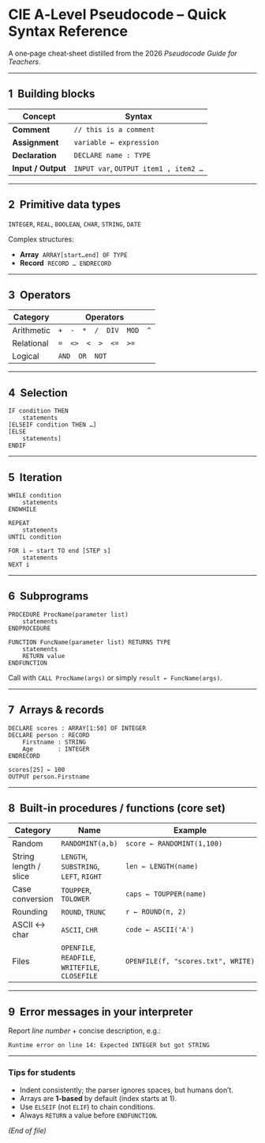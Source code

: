 # CIE A‑Level Pseudocode – Quick Syntax Reference

A one‑page cheat‑sheet distilled from the 2026 *Pseudocode Guide for Teachers*.

---

## 1  Building blocks

| Concept            | Syntax                                |
| ------------------ | ------------------------------------- |
| **Comment**        | `// this is a comment`                |
| **Assignment**     | `variable ← expression`               |
| **Declaration**    | `DECLARE name : TYPE`                 |
| **Input / Output** | `INPUT var`, `OUTPUT item1 , item2 …` |

---

## 2  Primitive data types

`INTEGER`, `REAL`, `BOOLEAN`, `CHAR`, `STRING`, `DATE`

Complex structures:

* **Array**  `ARRAY[start…end] OF TYPE`
* **Record**  `RECORD … ENDRECORD`

---

## 3  Operators

| Category   | Operators                 |
| ---------- | ------------------------- |
| Arithmetic | `+  -  *  /  DIV  MOD  ^` |
| Relational | `=  <>  <  >  <=  >=`     |
| Logical    | `AND  OR  NOT`            |

---

## 4  Selection

```text
IF condition THEN
    statements
[ELSEIF condition THEN …]
[ELSE
    statements]
ENDIF
```

---

## 5  Iteration

```text
WHILE condition
    statements
ENDWHILE

REPEAT
    statements
UNTIL condition

FOR i ← start TO end [STEP s]
    statements
NEXT i
```

---

## 6  Subprograms

```text
PROCEDURE ProcName(parameter list)
    statements
ENDPROCEDURE

FUNCTION FuncName(parameter list) RETURNS TYPE
    statements
    RETURN value
ENDFUNCTION
```

Call with `CALL ProcName(args)` or simply `result ← FuncName(args)`.

---

## 7  Arrays & records

```text
DECLARE scores : ARRAY[1:50] OF INTEGER
DECLARE person : RECORD
    Firstname : STRING
    Age       : INTEGER
ENDRECORD

scores[25] ← 100
OUTPUT person.Firstname
```

---

## 8  Built‑in procedures / functions (core set)

| Category              | Name                                             | Example                            |
| --------------------- | ------------------------------------------------ | ---------------------------------- |
| Random                | `RANDOMINT(a,b)`                                 | `score ← RANDOMINT(1,100)`         |
| String length / slice | `LENGTH`, `SUBSTRING`, `LEFT`, `RIGHT`           | `len ← LENGTH(name)`               |
| Case conversion       | `TOUPPER`, `TOLOWER`                             | `caps ← TOUPPER(name)`             |
| Rounding              | `ROUND`, `TRUNC`                                 | `r ← ROUND(π, 2)`                  |
| ASCII ↔ char          | `ASCII`, `CHR`                                   | `code ← ASCII('A')`                |
| Files                 | `OPENFILE`, `READFILE`, `WRITEFILE`, `CLOSEFILE` | `OPENFILE(f, "scores.txt", WRITE)` |

---

## 9  Error messages in your interpreter

Report *line number* + concise description, e.g.:

```
Runtime error on line 14: Expected INTEGER but got STRING
```

---

### Tips for students

* Indent consistently; the parser ignores spaces, but humans don’t.
* Arrays are **1‑based** by default (index starts at 1).
* Use `ELSEIF` (not `ELIF`) to chain conditions.
* Always `RETURN` a value before `ENDFUNCTION`.

*(End of file)*
